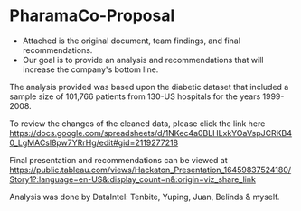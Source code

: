 # PharamaCo-Proposal
- Attached is the original document, team findings, and final recommendations.
- Our goal is to provide an analysis and recommendations that will increase the company's bottom line. 

The analysis provided was based upon the diabetic dataset that included a sample size of 101,766 patients from 130-US hospitals for the years 1999-2008. 

To review the changes of the cleaned data, please click the link here https://docs.google.com/spreadsheets/d/1NKec4a0BLHLxkYOaVspJCRKB40_LgMACsl8pw7YRrHg/edit#gid=2119277218


Final presentation and recommendations can be viewed at https://public.tableau.com/views/Hackaton_Presentation_16459837524180/Story1?:language=en-US&:display_count=n&:origin=viz_share_link


Analysis was done by DataIntel: Tenbite, Yuping, Juan, Belinda & myself.
